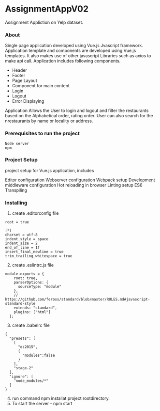 # AssignmentAppV02
Assignment Appliction on Yelp dataset.

### About
Single page application developed using Vue.js Jvascript framework. Application template and components are developed using Vue.js templates. It also makes use of other javascript Libraries such as axios to make api call.
Application includes following components.
- Header
- Footer
- Page Layout
- Component for main content
- Login
- Logout
- Error Displaying

Application Allows the User to login and logout and filter the restaurants based on the Alphabetical order, rating order. User can also search for the nrestaurants by name or locality or address.

### Prerequisites to run the project
```
Node server
npm
```

### Project Setup
project setup for Vue.js application, includes

Editor configuration
Webserver configuration
Webpack setup
Development middleware configuration
Hot reloading in browser
Linting setup
ES6 Transpiling

### Installing
1. create .editorconfig file

```
root = true

[*]
charset = utf-8
indent_style = space
indent_size = 2
end_of_line = 1f
insert_final_newline = true
trim_trailing_whitespace = true
```
2. create .eslintrc.js file
```
module.exports = {
    root: true,
    parserOptions: {
      sourceType: "module"
    },
    // https://github.com/feross/standard/blob/master/RULES.md#javascript-standard-style
    extends: "standard",
    plugins: ["html"]
  };
```
3. create .babelrc file
```
{
  "presets": [
    [
      "es2015",
      {
        "modules":false
      }
    ],
    "stage-2"
  ],
  "ignore": [
    "node_modules/*"
  ]
}
```
4. run command npm installat project rootdirectory.
5. To start the server - npm start